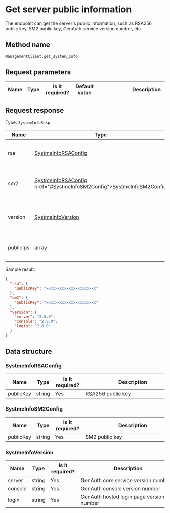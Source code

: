 # Get server public information

<!--
Warning ⚠️:
Do not modify this document directly,
https://github.com/Authing/authing-docs-factory
Use this project to generate
-->

<LastUpdated />

The endpoint can get the server's public information, such as RSA256 public key, SM2 public key, GenAuth service version number, etc.

## Method name

`ManagementClient.get_system_info`

## Request parameters

| Name | Type | <div style="width:80px">Is it required?</div> | <div style="width:60px">Default value</div> | <div style="width:300px">Description</div> | <div style="width:200px">Sample value</div> |
| ---- | ---- | --------------------------------------------- | ------------------------------------------- | ------------------------------------------ | ------------------------------------------- |

## Request response

Type: `SystemInfoResp`

| Name      | Type                                                                                                       | Description                                       |
| --------- | ---------------------------------------------------------------------------------------------------------- | ------------------------------------------------- |
| rsa       | <a href="#SystmeInfoRSAConfig">SystmeInfoRSAConfig</a>                                                     | RSA256 encryption configuration information       |
| sm2       | <a href="#SystmeInfoRSAConfig">SystmeInfoRSAConfig</a> href="#SystmeInfoSM2Config">SystmeInfoSM2Config</a> | National SM2 encryption configuration information |
| version   | <a href="#SystmeInfoVersion">SystmeInfoVersion</a>                                                         | National SM2 encryption configuration information |
| publicIps | array                                                                                                      | GenAuth service external IP list                  |

Sample result:

```json
{
  "rsa": {
    "publicKey": "xxxxxxxxxxxxxxxxxxxxxx"
  },
  "sm2": {
    "publicKey": "xxxxxxxxxxxxxxxxxxxxxx"
  },
  "version": {
    "server": "2.0.0",
    "console": "2.0.0",
    "login": "2.0.0"
  }
}
```

## Data structure

### <a id="SystmeInfoRSAConfig"></a> SystmeInfoRSAConfig

| Name      | Type   | <div style="width:80px">Is it required?</div> | <div style="width:300px">Description</div> | <div style="width:200px">Sample value</div> |
| --------- | ------ | --------------------------------------------- | ------------------------------------------ | ------------------------------------------- |
| publicKey | string | Yes                                           | RSA256 public key                          | `xxxxxxxxxxxxxxxxxxxxxx`                    |

### <a id="SystmeInfoSM2Config"></a> SystmeInfoSM2Config

| Name      | Type   | <div style="width:80px">Is it required?</div> | <div style="width:300px">Description</div> | <div style="width:200px">Sample value</div> |
| --------- | ------ | --------------------------------------------- | ------------------------------------------ | ------------------------------------------- |
| publicKey | string | Yes                                           | SM2 public key                             | `xxxxxxxxxxxxxxxxxxxxxx`                    |

### <a id="SystmeInfoVersion"></a> SystmeInfoVersion

| Name    | Type   | <div style="width:80px">Is it required?</div> | <div style="width:300px">Description</div> | <div style="width:200px">Sample value</div> |
| ------- | ------ | --------------------------------------------- | ------------------------------------------ | ------------------------------------------- |
| server  | string | Yes                                           | GenAuth core service version number        | `2.0.0`                                     |
| console | string | Yes                                           | GenAuth console version number             | `2.0.0`                                     |
| login   | string | Yes                                           | GenAuth hosted login page version number   | `2.0.0`                                     |
